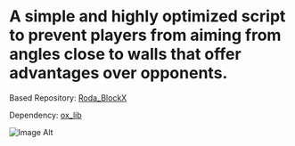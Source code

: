 # A simple and highly optimized script to prevent players from aiming from angles close to walls that offer advantages over opponents.

Based Repository: [Roda_BlockX](https://github.com/RodericAguilar/Roda_BlockX)  

Dependency: [ox_lib](https://github.com/overextended/ox_lib)

![Image Alt](https://imgur.com/a/ObJf1J5)
